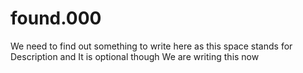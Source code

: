 # found.000
We need to find out something to write here as this space stands for Description and It is optional though We are writing this now
